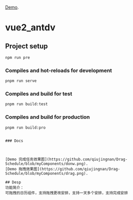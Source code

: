 [Demo](https://pages.github.boschdevcloud.com/ZDO5WX/Vue2-Antdv-Demo/).

# vue2_antdv

## Project setup

```bash
npm run pre
```

### Compiles and hot-reloads for development

```bash
pnpm run serve
```

### Compiles and build for test

```bash
pnpm run build:test
```

### Compiles and build for production

```bash
pnpm run build:pro
```

```

### Docs



[Demo 完成任务效果图](https://github.com/qiujingnan/Drag-Schedule/blob/myComponents/donw.png).
[Demo 拖拽效果图](https://github.com/qiujingnan/Drag-Schedule/blob/myComponents/drag.png).

## Desp
功能简介：
可拖拽的日历组件，支持拖拽更改安排，支持一天多个安排，支持完成安排
